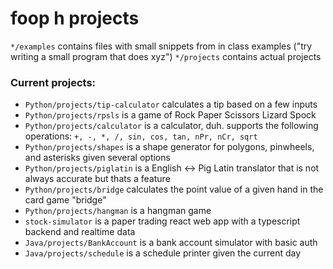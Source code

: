 # foop h projects
`*/examples` contains files with small snippets from in class examples ("try writing a small program that does xyz")
`*/projects` contains actual projects

### Current projects:
- `Python/projects/tip-calculator` calculates a tip based on a few inputs
- `Python/projects/rpsls` is a game of Rock Paper Scissors Lizard Spock
- `Python/projects/calculator` is a calculator, duh. supports the following operations: `+, -, *, /, sin, cos, tan, nPr, nCr, sqrt`
- `Python/projects/shapes` is a shape generator for polygons, pinwheels, and asterisks given several options
- `Python/projects/piglatin` is a English <-> Pig Latin translator that is not always accurate but thats a feature
- `Python/projects/bridge` calculates the point value of a given hand in the card game "bridge"
- `Python/projects/hangman` is a hangman game
- `stock-simulator` is a paper trading react web app with a typescript backend and realtime data
- `Java/projects/BankAccount` is a bank account simulator with basic auth
- `Java/projects/schedule` is a schedule printer given the current day
